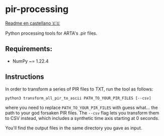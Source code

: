 # pir-processing

[Readme en castellano 🇪🇸](https://github.com/pupkinivan/pir-processing/README-es.md)

Python processing tools for ARTA's .pir files.

## Requirements:
- NumPy ~= 1.22.4

## Instructions

In order to transform a series of PIR files to TXT, run the tool as follows:

```python3 transform_all_pir_to_ascii PATH_TO_YOUR_PIR_FILES [--csv]```

where you need to replace `PATH_TO_YOUR_PIR_FILES` with guess what... the path to your god forsaken PIR files. The `--csv` flag lets you transform them to CSV instead, which includes a synthetic time axis starting at 0 seconds.

You'll find the output files in the same directory you gave as input.
